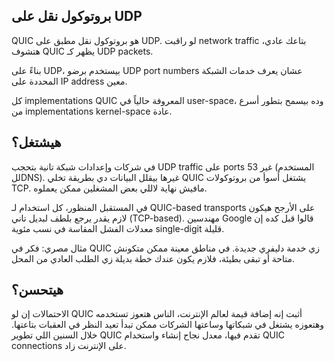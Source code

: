 ## بروتوكول نقل على UDP

QUIC هو بروتوكول نقل مطبق على UDP. لو راقبت network traffic بتاعك عادي، هتشوف QUIC يظهر كـ UDP packets.

بناءً على UDP، بيستخدم برضو UDP port numbers عشان يعرف خدمات الشبكة المحددة على IP address معين.

كل implementations QUIC المعروفة حالياً في user-space، وده بيسمح بتطور أسرع من implementations kernel-space عادة.

## هيشتغل؟

في شركات وإعدادات شبكة تانية بتحجب UDP traffic على ports غير 53 (المستخدم للDNS). غيرها بيقلل البيانات دي بطريقة تخلي QUIC يشتغل أسوأ من بروتوكولات TCP. مافيش نهاية لاللي بعض المشغلين ممكن يعملوه.

في المستقبل المنظور، كل استخدام لـ QUIC-based transports على الأرجح هيكون لازم يقدر يرجع بلطف لبديل تاني (TCP-based). مهندسين Google قالوا قبل كده إن معدلات الفشل المقاسة في نسب مئوية single-digit قليلة.

مثال مصري: فكر في QUIC زي خدمة دليفري جديدة. في مناطق معينة ممكن متكونش متاحة أو تبقى بطيئة، فلازم يكون عندك خطة بديلة زي الطلب العادي من المحل.

## هيتحسن؟

الاحتمالات إن لو QUIC أثبت إنه إضافة قيمة لعالم الإنترنت، الناس هتعوز تستخدمه وهتعوزه يشتغل في شبكاتها وساعتها الشركات ممكن تبدأ تعيد النظر في العقبات بتاعتها. خلال السنين اللي تطوير QUIC تقدم فيها، معدل نجاح إنشاء واستخدام QUIC connections على الإنترنت زاد.